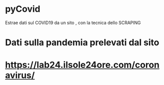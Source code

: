 # pyCovid
Estrae dati sul  COVID19 da un sito  , con la tecnica dello SCRAPING

# Dati sulla pandemia prelevati dal sito
# https://lab24.ilsole24ore.com/coronavirus/
